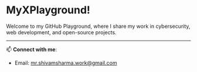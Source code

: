 # MyXPlayground!

Welcome to my GitHub Playground, where I share my work in cybersecurity, web development, and open-source projects.

---

📫 **Connect with me**:
- Email: [mr.shivamsharma.work@gmail.com](mailto:mr.shivamsharma.work@gmail.com)
